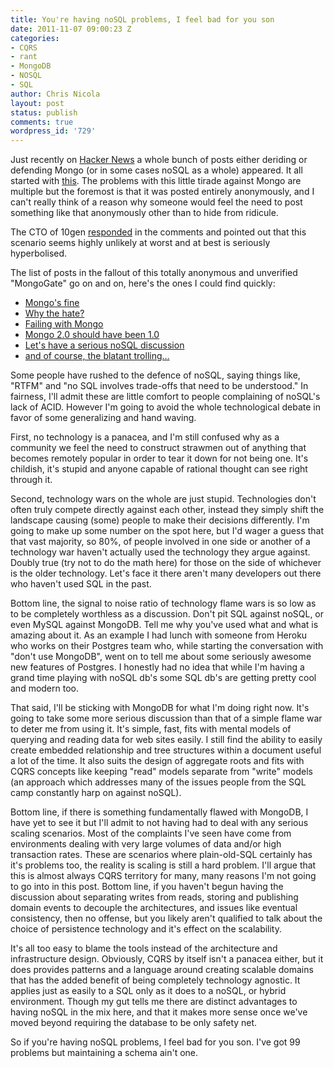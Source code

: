 ```yaml
---
title: You're having noSQL problems, I feel bad for you son
date: 2011-11-07 09:00:23 Z
categories:
- CQRS
- rant
- MongoDB
- NOSQL
- SQL
author: Chris Nicola
layout: post
status: publish
comments: true
wordpress_id: '729'
---
```


Just recently on [Hacker News][1] a whole bunch of posts either deriding or
defending Mongo (or in some cases noSQL as a whole) appeared. It all started
with [this][2]. The problems with this little tirade against Mongo are multiple
but the foremost is that it was posted entirely anonymously, and I can't really
think of a reason why someone would feel the need to post something like that
anonymously other than to hide from ridicule.

The CTO of 10gen [responded][3] in the comments and pointed out that this
scenario seems highly unlikely at worst and at best is seriously hyperbolised.

<!--more-->

The list of posts in the fallout of this totally anonymous and unverified
"MongoGate" go on and on, here's the ones I could find quickly:

  * [Mongo's fine][4]
  * [Why the hate?][5]
  * [Failing with Mongo][6]
  * [Mongo 2.0 should have been 1.0][7]
  * [Let's have a serious noSQL discussion][8]
  * [and of course, the blatant trolling...][2]

Some people have rushed to the defence of noSQL, saying things like, "RTFM" and
"no SQL involves trade-offs that need to be understood." In fairness, I'll
admit these are little comfort to people complaining of noSQL's lack of ACID.
However I'm going to avoid the whole technological debate in favor of some
generalizing and hand waving.

First, no technology is a panacea, and I'm still confused why as a community we
feel the need to construct strawmen out of anything that becomes remotely
popular in order to tear it down for not being one. It's childish, it's stupid
and anyone capable of rational thought can see right through it.

Second, technology wars on the whole are just stupid. Technologies don't often
truly compete directly against each other, instead they simply shift the
landscape causing (some) people to make their decisions differently. I'm going
to make up some number on the spot here, but I'd wager a guess that that vast
majority, so 80%, of people involved in one side or another of a technology war
haven't actually used the technology they argue against. Doubly true (try not
to do the math here) for those on the side of whichever is the older
technology. Let's face it there aren't many developers out there who haven't
used SQL in the past.

Bottom line, the signal to noise ratio of technology flame wars is so low as to
be completely worthless as a discussion. Don't pit SQL against noSQL, or even
MySQL against MongoDB. Tell me why you've used what and what is amazing about
it. As an example I had lunch with someone from Heroku who works on their
Postgres team who, while starting the conversation with "don't use MongoDB",
went on to tell me about some seriously awesome new features of Postgres. I
honestly had no idea that while I'm having a grand time playing with noSQL db's
some SQL db's are getting pretty cool and modern too.

That said, I'll be sticking with MongoDB for what I'm doing right now. It's
going to take some more serious discussion than that of a simple flame war to
deter me from using it. It's simple, fast, fits with mental models of querying
and reading data for web sites easily. I still find the ability to easily
create embedded relationship and tree structures within a document useful a lot
of the time. It also suits the design of aggregate roots and fits with CQRS
concepts like keeping "read" models separate from "write" models (an approach
which addresses many of the issues people from the SQL camp constantly harp on
against noSQL).

Bottom line, if there is something fundamentally flawed with MongoDB, I have
yet to see it but I'll admit to not having had to deal with any serious scaling
scenarios. Most of the complaints I've seen have come from environments dealing
with very large volumes of data and/or high transaction rates. These are
scenarios where plain-old-SQL certainly has it's problems too, the reality is
scaling is still a hard problem. I'll argue that this is almost always CQRS
territory for many, many reasons I'm not going to go into in this post. Bottom
line, if you haven't begun having the discussion about separating writes from
reads, storing and publishing domain events to decouple the architectures, and
issues like eventual consistency, then no offense, but you likely aren't
qualified to talk about the choice of persistence technology and it's effect on
the scalability.

It's all too easy to blame the tools instead of the architecture and
infrastructure design. Obviously, CQRS by itself isn't a panacea either, but it
does provides patterns and a language around creating scalable domains that has
the added benefit of being completely technology agnostic. It applies just as
easily to a SQL only as it does to a noSQL, or hybrid environment. Though my
gut tells me there are distinct advantages to having noSQL in the mix here, and
that it makes more sense once we've moved beyond requiring the database to be
only safety net.

So if you're having noSQL problems, I feel bad for you son. I've got 99
problems but maintaining a schema ain't one.

   [1]: http://news.ycombinator.com
   [2]: http://news.ycombinator.com/item?id=3204510
   [3]: http://news.ycombinator.com/item?id=3202959
   [4]: http://blog.slyphon.com/post/12435929063/go-cry-on-somebody-elses-shoulder-mongodb-is-fine
   [5]: http://yourstartupsucks.com/post/12416816599/why-the-mongodb-hate
   [6]: http://blog.schmichael.com/2011/11/05/failing-with-mongodb/
   [7]: http://luigimontanez.com/2011/mongodb-2.0-should-have-been-1.0/
   [8]: http://blog.erlang.de/mongogate-or-lets-have-a-serious-nosql-discus

